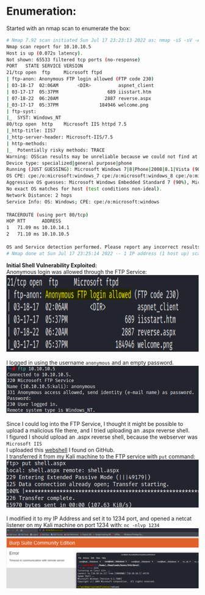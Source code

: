 # Enumeration:
Started with an nmap scan to enumerate the box:
```bash
# Nmap 7.92 scan initiated Sun Jul 17 23:23:13 2022 as: nmap -sS -sV -A -p- -oN nmap.txt 10.10.10.5
Nmap scan report for 10.10.10.5
Host is up (0.072s latency).
Not shown: 65533 filtered tcp ports (no-response)
PORT   STATE SERVICE VERSION
21/tcp open  ftp     Microsoft ftpd
| ftp-anon: Anonymous FTP login allowed (FTP code 230)
| 03-18-17  02:06AM       <DIR>          aspnet_client
| 03-17-17  05:37PM                  689 iisstart.htm
| 07-18-22  06:20AM                 2887 reverse.aspx
|_03-17-17  05:37PM               184946 welcome.png
| ftp-syst: 
|_  SYST: Windows_NT
80/tcp open  http    Microsoft IIS httpd 7.5
|_http-title: IIS7
|_http-server-header: Microsoft-IIS/7.5
| http-methods: 
|_  Potentially risky methods: TRACE
Warning: OSScan results may be unreliable because we could not find at least 1 open and 1 closed port
Device type: specialized|general purpose|phone
Running (JUST GUESSING): Microsoft Windows 7|8|Phone|2008|8.1|Vista (90%)
OS CPE: cpe:/o:microsoft:windows_7 cpe:/o:microsoft:windows_8 cpe:/o:microsoft:windows cpe:/o:microsoft:windows_server_2008:r2 cpe:/o:microsoft:windows_8.1 cpe:/o:microsoft:windows_vista::- cpe:/o:microsoft:windows_vista::sp1
Aggressive OS guesses: Microsoft Windows Embedded Standard 7 (90%), Microsoft Windows 8.1 Update 1 (90%), Microsoft Windows Phone 7.5 or 8.0 (90%), Microsoft Windows 7 or Windows Server 2008 R2 (90%), Microsoft Windows Server 2008 (90%), Microsoft Windows Server 2008 R2 (90%), Microsoft Windows Server 2008 R2 or Windows 8.1 (90%), Microsoft Windows Server 2008 R2 SP1 (90%), Microsoft Windows Server 2008 R2 SP1 or Windows 8 (90%), Microsoft Windows 7 (90%)
No exact OS matches for host (test conditions non-ideal).
Network Distance: 2 hops
Service Info: OS: Windows; CPE: cpe:/o:microsoft:windows

TRACEROUTE (using port 80/tcp)
HOP RTT      ADDRESS
1   71.09 ms 10.10.14.1
2   71.10 ms 10.10.10.5

OS and Service detection performed. Please report any incorrect results at https://nmap.org/submit/ .
# Nmap done at Sun Jul 17 23:25:14 2022 -- 1 IP address (1 host up) scanned in 121.23 seconds
```
**Initial Shell Vulnerability Exploited:** </br>
Anonymous login was allowed through the FTP Service: </br>
<img src="images/devel/anonymous_login.png" alt="anonymous_login" width="700" height="200"/> </br> </br>
I logged in using the username ```anonymous``` and an empty password. </br>
![ftp_login](images/devel/ftp_login.png) </br> </br>
Since I could log into the FTP Service, I thought it might be possible to upload a malicious file there, and I tried uploading an .aspx reverse shell. </br>
I figured I should upload an .aspx reverse shell, because the webserver was ```Microsoft IIS``` </br>
I uploaded this [webshell](https://github.com/borjmz/aspx-reverse-shell/blob/master/shell.aspx) I found on GitHub. </br>
I transferred it from my Kali machine to the FTP service with ```put``` command:
![ftp_upload_revshell](images/devel/ftp_upload_revshell.png) </br> </br>
I modified it to my IP Address and set it to 1234 port, and opened a netcat listener on my Kali machine on port 1234 with: ```nc -nlvp 1234``` </br>
![initial_shell_poc](images/devel/initial_shell_poc.png) </br> </br>

